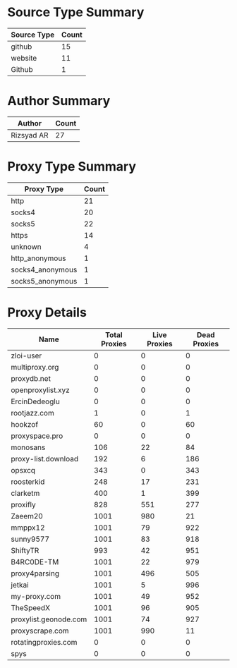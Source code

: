 # Source Type Summary

| Source Type | Count |
|-------------|-------|
| github | 15 |
| website | 11 |
| Github | 1 |


# Author Summary

| Author | Count |
|--------|-------|
| Rizsyad AR | 27 |


# Proxy Type Summary

| Proxy Type | Count |
|------------|-------|
| http | 21 |
| socks4 | 20 |
| socks5 | 22 |
| https | 14 |
| unknown | 4 |
| http_anonymous | 1 |
| socks4_anonymous | 1 |
| socks5_anonymous | 1 |


# Proxy Details

| Name | Total Proxies | Live Proxies | Dead Proxies |
|------|---------------|--------------|---------------|
| zloi-user | 0 | 0 | 0 |
| multiproxy.org | 0 | 0 | 0 |
| proxydb.net | 0 | 0 | 0 |
| openproxylist.xyz | 0 | 0 | 0 |
| ErcinDedeoglu | 0 | 0 | 0 |
| rootjazz.com | 1 | 0 | 1 |
| hookzof | 60 | 0 | 60 |
| proxyspace.pro | 0 | 0 | 0 |
| monosans | 106 | 22 | 84 |
| proxy-list.download | 192 | 6 | 186 |
| opsxcq | 343 | 0 | 343 |
| roosterkid | 248 | 17 | 231 |
| clarketm | 400 | 1 | 399 |
| proxifly | 828 | 551 | 277 |
| Zaeem20 | 1001 | 980 | 21 |
| mmppx12 | 1001 | 79 | 922 |
| sunny9577 | 1001 | 83 | 918 |
| ShiftyTR | 993 | 42 | 951 |
| B4RC0DE-TM | 1001 | 22 | 979 |
| proxy4parsing | 1001 | 496 | 505 |
| jetkai | 1001 | 5 | 996 |
| my-proxy.com | 1001 | 49 | 952 |
| TheSpeedX | 1001 | 96 | 905 |
| proxylist.geonode.com | 1001 | 74 | 927 |
| proxyscrape.com | 1001 | 990 | 11 |
| rotatingproxies.com | 0 | 0 | 0 |
| spys | 0 | 0 | 0 |
